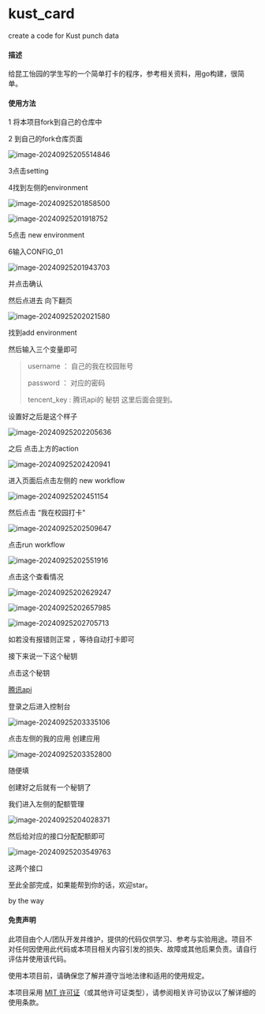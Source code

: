 # kust_card
create a code for Kust punch data





#### 描述

给昆工怡园的学生写的一个简单打卡的程序，参考相关资料，用go构建，很简单。

#### 使用方法



1 将本项目fork到自己的仓库中



2 到自己的fork仓库页面

![image-20240925205514846](README/image-20240925205514846-1727276619575.png)

3点击setting



4找到左侧的environment 

![image-20240925201858500](README/image-20240925201858500-1727276619576.png)

![image-20240925201918752](README/image-20240925201918752-1727276619577.png)

5点击 new environment

6输入CONFIG_01

![image-20240925201943703](README/image-20240925201943703-1727276619577.png)

并点击确认 



然后点进去 向下翻页



![image-20240925202021580](README/image-20240925202021580-1727276619577.png)

找到add environment





然后输入三个变量即可



>username ： 自己的我在校园账号
>
>password  ： 对应的密码
>
>tencent_key : 腾讯api的 秘钥 这里后面会提到。

设置好之后是这个样子



![image-20240925202205636](README/image-20240925202205636-1727276619577.png)

之后 点击上方的action



![image-20240925202420941](README/image-20240925202420941-1727276619577.png)

进入页面后点击左侧的 new workflow

![image-20240925202451154](README/image-20240925202451154-1727276619577.png)

然后点击 “我在校园打卡"



![image-20240925202509647](README/image-20240925202509647-1727276619578.png)

点击run workflow 

![image-20240925202551916](README/image-20240925202551916-1727276619578.png)

点击这个查看情况

![image-20240925202629247](README/image-20240925202629247-1727276619578.png)

![image-20240925202657985](README/image-20240925202657985-1727276619578.png)

![image-20240925202705713](README/image-20240925202705713-1727276619578.png)

如若没有报错则正常 ，等待自动打卡即可





接下来说一下这个秘钥



点击这个秘钥 

[腾讯api](https://lbs.qq.com/)

登录之后进入控制台

![image-20240925203335106](README/image-20240925203335106-1727276619578.png)

点击左侧的我的应用 创建应用 

![image-20240925203352800](README/image-20240925203352800-1727276619578.png)

随便填



创建好之后就有一个秘钥了



我们进入左侧的配额管理

![image-20240925204028371](README/image-20240925204028371-1727276619578.png)

然后给对应的接口分配配额即可



![image-20240925203549763](README/image-20240925203549763-1727276619578.png)

这两个接口





至此全部完成，如果能帮到你的话，欢迎star。

by the way 
#### 免责声明

此项目由个人/团队开发并维护，提供的代码仅供学习、参考与实验用途。项目不对任何因使用此代码或本项目相关内容引发的损失、故障或其他后果负责。请自行评估并使用该代码。

使用本项目前，请确保您了解并遵守当地法律和适用的使用规定。

本项目采用 [MIT 许可证](LICENSE)（或其他许可证类型），请参阅相关许可协议以了解详细的使用条款。